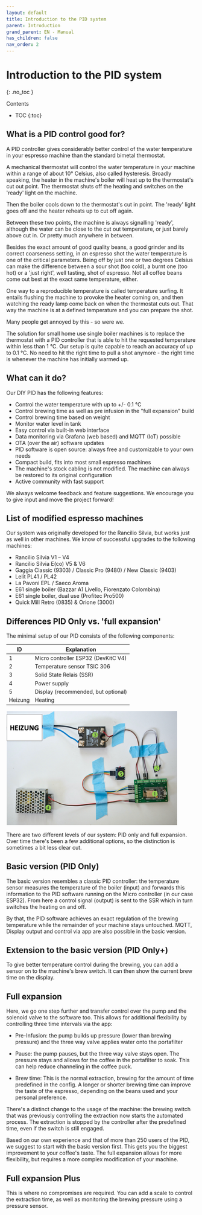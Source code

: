 ```yaml
---
layout: default
title: Introduction to the PID system
parent: Introduction
grand_parent: EN - Manual
has_children: false
nav_order: 2
---
```


# Introduction to the PID system

{: .no_toc }

Contents

- TOC
  {:toc}

## What is a PID control good for?

A PID controller gives considerably better control of the water temperature in your espresso machine than the standard bimetal thermostat.

A mechanical thermostat will control the water temperature in your machine within a range of about 10° Celsius, also called hysteresis. Broadly speaking, the heater in the machine's boiler will heat up to the thermostat's cut out point. The thermostat shuts off the heating and switches on the 'ready' light on the machine.

Then the boiler cools down to the thermostat's cut in point. The 'ready' light goes off and the heater reheats up to cut off again.

Between these two points, the machine is always signalling 'ready', although the water can be close to the cut out temperature, or just barely above cut in. Or pretty much anywhere in between.

Besides the exact amount of good quality beans, a good grinder and its correct coarseness setting, in an espresso shot the water temperature is one of the critical parameters. Being off by just one or two degrees Celsius can make the difference between a sour shot (too cold), a burnt one (too hot) or a 'just right', well tasting, shot of espresso. Not all coffee beans come out best at the exact same temperature, either.

One way to a reproducible temperature is called temperature surfing. It entails flushing the machine to provoke the heater coming on, and then watching the ready lamp come back on when the thermostat cuts out. That way the machine is at a defined temperature and you can prepare the shot.

Many people get annoyed by this - so were we.

The solution for small home use single boiler machines is to replace the thermostat with a PID controller that is able to hit the requested temperature within less than 1 °C. Our setup is quite capable to reach an accuracy of up to 0.1 °C. No need to hit the right time to pull a shot anymore - the right time is whenever the machine has initially warmed up.

## What can it do?

Our DIY PID has the following features:

- Control the water temperature with up to +/- 0.1 °C
- Control brewing time as well as pre infusion in the "full expansion" build
- Control brewing time based on weight
- Monitor water level in tank
- Easy control via built-in web interface
- Data monitoring via Grafana (web based) and MQTT (IoT) possible
- OTA (over the air) software updates
- PID software is open source: always free and customizable to your own needs
- Compact build, fits into most small espresso machines
- The machine's stock cabling is not modified. The machine can always be restored to its original configuration
- Active community with fast support

We always welcome feedback and feature suggestions. We encourage you to give input and move the project forward!

## List of modified espresso machines

Our system was originally developed for the Rancilio Silvia, but works just as well in other machines. We know of successful upgrades to the following machines:

- Rancilio Silvia V1 – V4
- Rancilio Silvia E(co) V5 & V6
- Gaggia Classic (9303) / Classic Pro (9480) / New Classic (9403)
- Lelit PL41 / PL42
- La Pavoni EPL / Saeco Aroma
- E61 single boiler (Bazzar A1 Livello, Fiorenzato Colombina)
- E61 single boiler, dual use (Profitec Pro500)
- Quick Mill Retro (0835) & Orione (3000)

## Differences PID Only vs. 'full expansion'

The minimal setup of our PID consists of the following components:

| ID      | Explanation                         |
| ------- | ----------------------------------- |
| 1       | Micro controller ESP32 (DevKitC V4) |
| 2       | Temperature sensor TSIC 306         |
| 3       | Solid State Relais (SSR)            |
| 4       | Power supply                        |
| 5       | Display (recommended, but optional) |
| Heizung | Heating                             |

![Trockenaufbau](/img/intro/einleitung/trockenaufbau.png)

There are two different levels of our system: PID only and full expansion. Over time there's been a few additional options, so the distinction is sometimes a bit less clear cut.

<!--- There would be a graphic here showing the possible levels of the PID, but it's only available in german -->

## Basic version (PID Only)

The basic version resembles a classic PID controller: the temperature sensor measures the temperature of the boiler (input) and forwards this information to the PID software running on the Micro controller (in our case ESP32). From here a control signal (output) is sent to the SSR which in turn switches the heating on and off.

By that, the PID software achieves an exact regulation of the brewing temperature while the remainder of your machine stays untouched. MQTT, Display output and control via app are also possible in the basic version.

## Extension to the basic version (PID Only+)

To give better temperature control during the brewing, you can add a sensor on to the machine's brew switch. It can then show the current brew time on the display.

## Full expansion

Here, we go one step further and transfer control over the pump and the solenoid valve to the software too. This allows for additional flexibility by controlling three time intervals via the app:

- Pre-Infusion: the pump builds up pressure (lower than brewing pressure) and the three way valve applies water onto the portafilter

- Pause: the pump pauses, but the three way valve stays open. The pressure stays and allows for the coffee in the portafilter to soak. This can help reduce channeling in the coffee puck.

- Brew time: This is the normal extraction, brewing for the amount of time predefined in the config. A longer or shorter brewing time can improve the taste of the espresso, depending on the beans used and your personal preference.

There's a distinct change to the usage of the machine: the brewing switch that was previously controlling the extraction now starts the automated process. The extraction is stopped by the controller after the predefined time, even if the switch is still engaged.

Based on our own experience and that of more than 250 users of the PID, we suggest to start with the basic version first. This gets you the biggest improvement to your coffee's taste. The full expansion allows for more flexibility, but requires a more complex modification of your machine.

## Full expansion Plus

This is where no compromises are required. You can add a scale to control the extraction time, as well as monitoring the brewing pressure using a pressure sensor.
